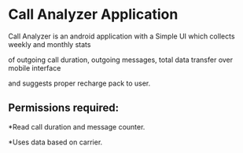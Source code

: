 Call Analyzer Application
==========================
Call Analyzer is an android application with a Simple UI which collects weekly and monthly stats

of outgoing call duration, outgoing messages, total data transfer over mobile interface

and suggests proper recharge pack to user.

Permissions required:
--------------------------
*Read call duration and message counter.

*Uses data based on carrier.
